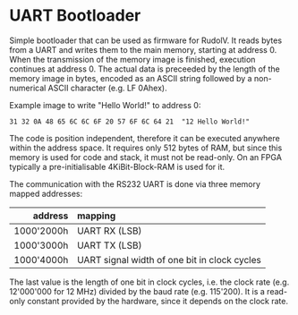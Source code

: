 UART Bootloader
===============

Simple bootloader that can be used as firmware for RudolV. It reads bytes from
a UART and writes them to the main memory, starting at address 0. When the
transmission of the memory image is finished, execution continues at address 0.
The actual data is preceeded by the length of the memory image in bytes, encoded
as an ASCII string followed by a non-numerical ASCII character (e.g. LF 0Ahex).

Example image to write "Hello World!" to address 0:

    31 32 0A 48 65 6C 6C 6F 20 57 6F 6C 64 21  "12 Hello World!"

The code is position independent, therefore it can be executed anywhere within
the address space. It requires only 512 bytes of RAM, but since this memory is
used for code and stack, it must not be read-only. On an FPGA typically a 
pre-initialisable 4KiBit-Block-RAM is used for it.

The communication with the RS232 UART is done via three memory mapped addresses:

|  address   | mapping                                      |
| ---------: | :------------------------------------------- |
| 1000'2000h | UART RX (LSB)                                |
| 1000'3000h | UART TX (LSB)                                |
| 1000'4000h | UART signal width of one bit in clock cycles |

The last value is the length of one bit in clock cycles, i.e. the clock rate
(e.g. 12'000'000 for 12 MHz) divided by the baud rate (e.g. 115'200). It is a
read-only constant provided by the hardware, since it depends on the clock rate.
